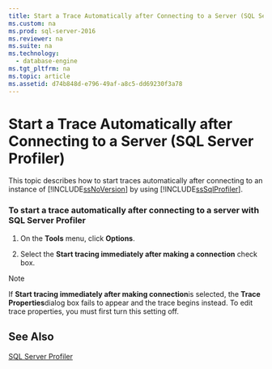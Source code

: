 ```yaml
---
title: Start a Trace Automatically after Connecting to a Server (SQL Server Profiler)
ms.custom: na
ms.prod: sql-server-2016
ms.reviewer: na
ms.suite: na
ms.technology: 
  - database-engine
ms.tgt_pltfrm: na
ms.topic: article
ms.assetid: d74b848d-e796-49af-a8c5-dd69230f3a78
---
```

# Start a Trace Automatically after Connecting to a Server (SQL Server Profiler)
  This topic describes how to start traces automatically after connecting to an instance of [!INCLUDE[ssNoVersion](../../Token/Other/ssNoVersion_md.md)] by using [!INCLUDE[ssSqlProfiler](../../Token/Other/ssSqlProfiler_md.md)].  
  
### To start a trace automatically after connecting to a server with SQL Server Profiler  
  
1.  On the **Tools** menu, click **Options**.  
  
2.  Select the **Start tracing immediately after making a connection** check box.  
  
> [!NOTE]  
>  If **Start tracing immediately after making connection**is selected, the **Trace Properties**dialog box fails to appear and the trace begins instead. To edit trace properties, you must first turn this setting off.  
  
## See Also  
 [SQL Server Profiler](../../Topics/TopicNameNotContainA/SQL-Server-Profiler.md)  
  
  